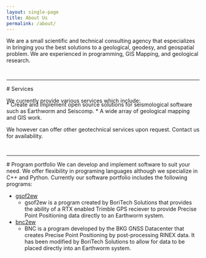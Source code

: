 ```yaml
---
layout: single-page
title: About Us
permalink: /about/
---
```



We are a small scientific and technical consulting agency that especializes in 
bringing you the best solutions to a geological, geodesy, and geospatial problem. 
We are experienced in programming, GIS Mapping, and geological research.

<hr style="margin-top: 3em;">
# Services
<p style="margin-bottom: -0.5em;">
We currently provide various services which include:
</p>
   * Create and implement open source solutions for seismological software such as Earthworm and Seiscomp.
   * A wide array of geological mapping and GIS work. 

We however can offer other geotechnical services upon request. Contact us for availability.

<hr style="margin-top: 3em;">
# Program portfolio
We can develop and implement software to suit your need. We offer flexibility in programing
languages although we specialize in C++ and Python. Currently our software portfolio 
includes the following programs:

  * [gsof2ew](https://github.com/Boritech-Solutions/GSOF2EW)
    * gsof2ew is a program created by BoriTech Solutions that provides the ability of a 
    RTX enabled Trimble GPS reciever to provide Precise Point Positioning data directly to an Earthworm system.
  * [bnc2ew](https://github.com/Boritech-Solutions/BNC2EW)
    * BNC is a program developed by the BKG GNSS Datacenter that creates 
    Precise Point Positioning by post-processing RINEX data. It has been modified by BoriTech Solutions 
    to allow for data to be placed directly into an Earthworm system.
